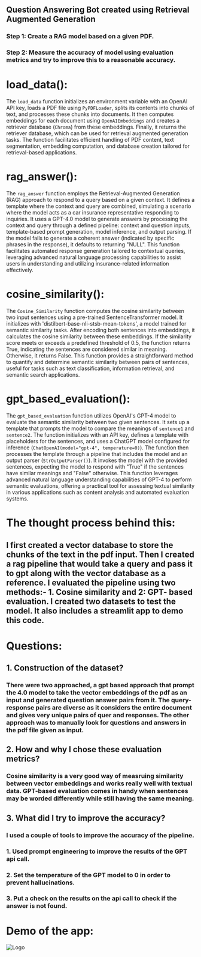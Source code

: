 ## Question Answering Bot created using Retrieval Augmented Generation


### Step 1: Create a RAG model based on a given PDF.
### Step 2: Measure the accuracy of model using evaluation metrics and try to improve this to a reasonable accuracy.

# load_data():
The `load_data` function initializes an environment variable with an OpenAI API key, loads a PDF file using `PyPDFLoader`, splits its contents into chunks of text, and processes these chunks into documents. It then computes embeddings for each document using `OpenAIEmbeddings` and creates a retriever database (`Chroma`) from these embeddings. Finally, it returns the retriever database, which can be used for retrieval augmented generation tasks. The function facilitates efficient handling of PDF content, text segmentation, embedding computation, and database creation tailored for retrieval-based applications.

# rag_answer():
The `rag_answer` function employs the Retrieval-Augmented Generation (RAG) approach to respond to a query based on a given context. It defines a template where the context and query are combined, simulating a scenario where the model acts as a car insurance representative responding to inquiries. It uses a GPT-4.0 model to generate answers by processing the context and query through a defined pipeline: context and question inputs, template-based prompt generation, model inference, and output parsing. If the model fails to generate a coherent answer (indicated by specific phrases in the response), it defaults to returning "NULL". This function facilitates automated response generation tailored to contextual queries, leveraging advanced natural language processing capabilities to assist users in understanding and utilizing insurance-related information effectively.

# cosine_similarity():
The `Cosine_Similarity` function computes the cosine similarity between two input sentences using a pre-trained SentenceTransformer model. It initializes with 'distilbert-base-nli-stsb-mean-tokens', a model trained for semantic similarity tasks. After encoding both sentences into embeddings, it calculates the cosine similarity between these embeddings. If the similarity score meets or exceeds a predefined threshold of 0.5, the function returns True, indicating the sentences are considered similar in meaning. Otherwise, it returns False. This function provides a straightforward method to quantify and determine semantic similarity between pairs of sentences, useful for tasks such as text classification, information retrieval, and semantic search applications.

# gpt_based_evaluation():
The `gpt_based_evaluation` function utilizes OpenAI's GPT-4 model to evaluate the semantic similarity between two given sentences. It sets up a template that prompts the model to compare the meanings of `sentence1` and `sentence2`. The function initializes with an API key, defines a template with placeholders for the sentences, and uses a ChatGPT model configured for inference (`ChatOpenAI(model="gpt-4", temperature=0)`). The function then processes the template through a pipeline that includes the model and an output parser (`StrOutputParser()`). It invokes the model with the provided sentences, expecting the model to respond with "True" if the sentences have similar meanings and "False" otherwise. This function leverages advanced natural language understanding capabilities of GPT-4 to perform semantic evaluations, offering a practical tool for assessing textual similarity in various applications such as content analysis and automated evaluation systems.

# The thought process behind this:

## I first created a vector database to store the chunks of the text in the pdf input. Then I created a rag pipeline that would take a query and pass it to gpt along with the vector database as a reference. I evaluated the pipeline using two methods:- 1. Cosine similarity and 2: GPT- based evaluation. I created two datasets to test the model. It also includes a streamlit app to demo this code.


# Questions:

## 1. Construction of the dataset? 
### There were two approached, a gpt based approach that prompt the 4.0 model to take the vector embeddings of the pdf as an input and generated question answer pairs from it. The query-response pairs are diverse as it considers the entire document and gives very unique pairs of quer and responses. The other approach was to manually look for questions and answers in the pdf file given as input.

## 2. How and why I chose these evaluation metrics?
### Cosine similarity is a very good way of measruing similarity between vector embeddings and works really well with textual data. GPT-based evaluation comes in handy when sentences may be worded differently while still having the same meaning.

## 3. What did I try to improve the accuracy?
### I used a couple of tools to improve the accuracy of the pipeline. 
### 1. Used prompt engineering to improve the results of the GPT api call.
### 2. Set the temperature of the GPT model to 0 in order to prevent hallucinations.
### 3. Put a check on the results on the api call to check if the answer is not found.


# Demo of the app:
![Logo](https://github.com/username/repository/blob/main/images/logo.png)
